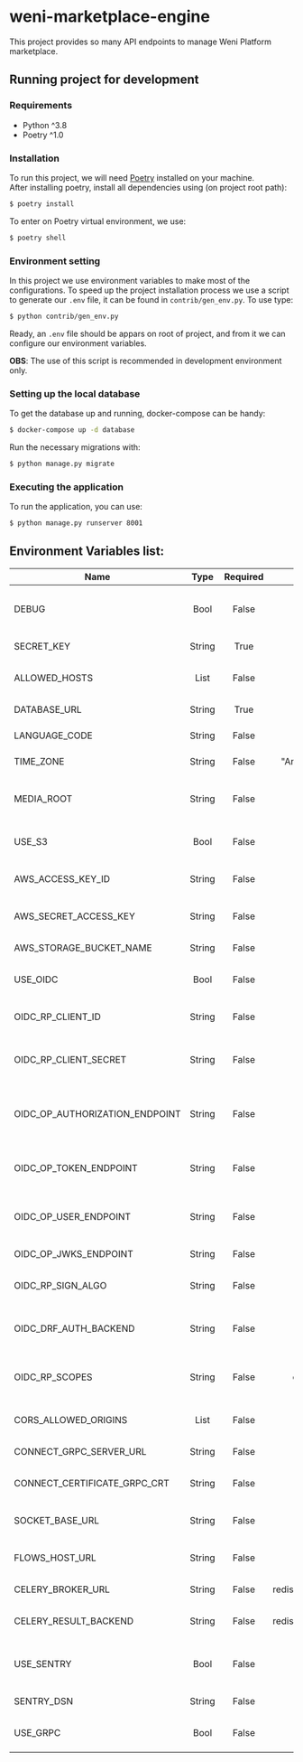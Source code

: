 # weni-marketplace-engine
This project provides so many API endpoints to manage Weni Platform marketplace.

## Running project for development

### Requirements
- Python ^3.8
- Poetry ^1.0

### Installation
To run this project, we will need [Poetry](https://python-poetry.org/docs/) installed on your machine.  
After installing poetry, install all dependencies using (on project root path):
```sh
$ poetry install
```

To enter on Poetry virtual environment, we use:
```sh
$ poetry shell
```

### Environment setting

In this project we use environment variables to make most of the configurations.
To speed up the project installation process we use a script to generate our `.env` file, it can be found in `contrib/gen_env.py`. To use type:

```sh
$ python contrib/gen_env.py
```
Ready, an `.env` file should be appars on root of project, and from it we can configure our environment variables.

**OBS**: The use of this script is recommended in development environment only.

### Setting up the local database

To get the database up and running, docker-compose can be handy:
```sh
$ docker-compose up -d database
```

Run the necessary migrations with:
```sh
$ python manage.py migrate
```

### Executing the application

To run the application, you can use:
```sh
$ python manage.py runserver 8001
```


## Environment Variables list:


| Name                           	|  Type  	| Required 	|         Default        	| Description                                                                                                                                                                          	|
|--------------------------------	|:------:	|:--------:	|:----------------------:	|--------------------------------------------------------------------------------------------------------------------------------------------------------------------------------------	|
| DEBUG                          	|  Bool  	|   False  	|          True          	| If True, debug actions are made and shown in stdout.                                                                                                                                 	|
| SECRET_KEY                     	| String 	|   True   	|          None          	| [Django's required SECRET_KEY.](https://docs.djangoproject.com/en/3.2/ref/settings/#allowed-hosts)                                                                                   	|
| ALLOWED_HOSTS                  	|  List  	|   False  	|          None          	| [Django's ALLOWED_HOSTS variable](https://docs.djangoproject.com/en/3.2/ref/settings/#allowed-hosts)                                                                                 	|
| DATABASE_URL                   	| String 	|   True   	|          None          	| Postgres database URL.                                                                                                                                                               	|
| LANGUAGE_CODE                  	| String 	|   False  	|        "en-us"         	| Language code used in i18n.                                                                                                                                                          	|
| TIME_ZONE                      	| String 	|   False  	|    "America/Maceio"    	| Application time zone.                                                                                                                                                               	|
| MEDIA_ROOT                     	| String 	|   False  	|        "media/"        	| The default medias folder if S3 is not provided.                                                                                                                                     	|
| USE_S3                         	|  Bool  	|   False  	|          False         	| Boolean that defines if S3 should be used.                                                                                                                                           	|
| AWS_ACCESS_KEY_ID              	| String 	|   False  	|          None          	| Amazon S3 bucket Access Key.                                                                                                                                                         	|
| AWS_SECRET_ACCESS_KEY          	| String 	|   False  	|          None          	| Amazon S3 bucket Secret Key.                                                                                                                                                         	|
| AWS_STORAGE_BUCKET_NAME        	| String 	|   False  	|          None          	| Amazon S3 bucket name.                                                                                                                                                               	|
| USE_OIDC                       	|  Bool  	|   False  	|          False         	| Boolean that defines if OIDC should be used.                                                                                                                                         	|
| OIDC_RP_CLIENT_ID              	| String 	|   False  	|          None          	| [OpenID Connect client ID provided by your OP.](https://mozilla-django-oidc.readthedocs.io/en/stable/settings.html#OIDC_RP_CLIENT_ID)                                                	|
| OIDC_RP_CLIENT_SECRET          	| String 	|   False  	|          None          	| [OpenID Connect client secret provided by your OP](https://mozilla-django-oidc.readthedocs.io/en/stable/settings.html#OIDC_RP_CLIENT_SECRET)                                         	|
| OIDC_OP_AUTHORIZATION_ENDPOINT 	| String 	|   False  	|          None          	| [URL of your OpenID Connect provider authorization endpoint.](https://mozilla-django-oidc.readthedocs.io/en/stable/settings.html#OIDC_OP_AUTHORIZATION_ENDPOINT)                     	|
| OIDC_OP_TOKEN_ENDPOINT         	| String 	|   False  	|          None          	| [URL of your OpenID Connect provider token endpoint](https://mozilla-django-oidc.readthedocs.io/en/stable/settings.html#OIDC_OP_TOKEN_ENDPOINT)                                      	|
| OIDC_OP_USER_ENDPOINT          	| String 	|   False  	|          None          	| [URL of your OpenID Connect provider userinfo endpoint](https://mozilla-django-oidc.readthedocs.io/en/stable/settings.html#OIDC_OP_USER_ENDPOINT)                                    	|
| OIDC_OP_JWKS_ENDPOINT          	| String 	|   False  	|          None          	| [URL of the OIDC OP jwks endpoint](https://mozilla-django-oidc.readthedocs.io/en/stable/installation.html?highlight=JWKS#choose-the-appropriate-algorithm)                           	|
| OIDC_RP_SIGN_ALGO              	| String 	|   False  	|          HS256         	| [Sets the algorithm the IdP uses to sign ID tokens.](https://mozilla-django-oidc.readthedocs.io/en/stable/settings.html#OIDC_RP_SIGN_ALGO)                                           	|
| OIDC_DRF_AUTH_BACKEND          	| String 	|   False  	|          None          	| [Sets the default rest framework integration of OIDC with Django](https://mozilla-django-oidc.readthedocs.io/en/stable/drf.html?highlight=DRF#drf-django-rest-framework-integration) 	|
| OIDC_RP_SCOPES                 	| String 	|   False  	|      openid email      	| [The OpenID Connect scopes to request during login.](https://mozilla-django-oidc.readthedocs.io/en/stable/settings.html#OIDC_RP_SCOPES)                                              	|
| CORS_ALLOWED_ORIGINS           	|  List  	|   False  	|           [ ]          	| Allowed Origins at CORS configuration.                                                                                                                                               	|
| CONNECT_GRPC_SERVER_URL        	| String 	|   False  	|          None          	| URL of gRPC Connect client.                                                                                                                                                          	|
| CONNECT_CERTIFICATE_GRPC_CRT   	| String 	|   False  	|          None          	| Certificate of gRPC Connect client.                                                                                                                                                  	|
| SOCKET_BASE_URL                	| String 	|   False  	|          None          	| Base URL of a [Weni Web Chat Socket](https://github.com/Ilhasoft/weni-webchat-socket) application                                                                                    	|
| FLOWS_HOST_URL                 	| String 	|   False  	|          None          	| Base URL of a  [Weni Flows](https://github.com/Ilhasoft/rapidpro)  application.                                                                                                      	|
| CELERY_BROKER_URL              	| String 	|   False  	| redis://localhost:6379 	| [Default broker URL.](https://docs.celeryproject.org/en/stable/userguide/configuration.html#std-setting-broker_url)                                                                  	|
| CELERY_RESULT_BACKEND          	| String 	|   False  	| redis://localhost:6379 	| [The backend used to store task results](https://docs.celeryproject.org/en/stable/userguide/configuration.html#result-backend)                                                       	|
| USE_SENTRY                     	|  Bool  	|   False  	|          False         	| Boolean that defines if Sentry should be initialized.                                                                                                                                	|
| SENTRY_DSN                     	| String 	|   False  	|          None          	| Sentry's DSN URL.                                                                                                                                                                    	|
| USE_GRPC                       	|  Bool  	|   False  	|          False         	| Boolean that defines if GRPC should be used.                                                                                                                                         	|
